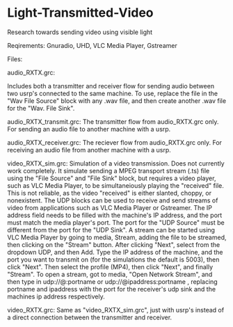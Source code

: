 # Light-Transmitted-Video
Research towards sending video using visible light

Reqirements:
Gnuradio, UHD, VLC Media Player, Gstreamer


Files:

audio_RXTX.grc:

  Includes both a transmitter and receiver flow for sending audio between two usrp's connected to the same machine.
  To use, replace the file in the "Wav File Source" block with any .wav file, and then create another .wav file for the "Wav. File Sink".

audio_RXTX_transmit.grc:
  The transmitter flow from audio_RXTX.grc only. For sending an audio file to another machine with a usrp.

audio_RXTX_receiver.grc:
  The reciever flow from audio_RXTX.grc only. For receiving an audio file from another machine with a usrp.

video_RXTX_sim.grc:
  Simulation of a video transmission. Does not currently work completely. 
  It simulate sending a MPEG transport stream (.ts) file using the "File Source" and "File Sink" block, but requires a video player, such as VLC Media Player, to be simultaneiously playing the "received" file. This is not reliable, as the video "received" is either slanted, choppy, or nonexistent. 
  The UDP blocks can be used to receive and send streams of video from applications such as VLC Media Player or Gstreamer. The IP address field needs to be filled with the machine's IP address, and the port must match the media player's port. The port for the "UDP Source" must be different from the port for the "UDP Sink". 
  A stream can be started using VLC Media Player by going to media, Stream, adding the file to be streamed, then clicking on the "Stream" button. After clicking "Next", select from the dropdown UDP, and then Add. Type the IP address of the machine, and the port you want to transmit on (for the simulations the default is 5003), then click "Next". Then select the profile (MP4), then click "Next", and finally "Stream". 
  To open a stream, got to media, "Open Network Stream", and then type in udp://@:portname or udp://@ipaddress:portname , replacing portname and ipaddress with the port for the receiver's udp sink and the machines ip address respectively. 
  
video_RXTX.grc:
  Same as "video_RXTX_sim.grc", just with usrp's instead of a direct connection between the transmitter and receiver.
